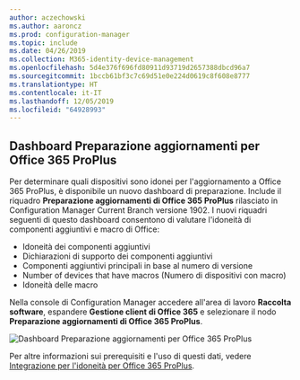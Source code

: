 ```yaml
---
author: aczechowski
ms.author: aaroncz
ms.prod: configuration-manager
ms.topic: include
ms.date: 04/26/2019
ms.collection: M365-identity-device-management
ms.openlocfilehash: 5d4e376f696fd80911d93719d2657388dbcd96a7
ms.sourcegitcommit: 1bccb61bf3c7c69d51e0e224d0619c8f608e8777
ms.translationtype: HT
ms.contentlocale: it-IT
ms.lasthandoff: 12/05/2019
ms.locfileid: "64928993"
---
```

## <a name="bkmk_o365"></a> Dashboard Preparazione aggiornamenti per Office 365 ProPlus

<!--4021125-->
Per determinare quali dispositivi sono idonei per l'aggiornamento a Office 365 ProPlus, è disponibile un nuovo dashboard di preparazione. Include il riquadro **Preparazione aggiornamenti di Office 365 ProPlus** rilasciato in Configuration Manager Current Branch versione 1902. I nuovi riquadri seguenti di questo dashboard consentono di valutare l'idoneità di componenti aggiuntivi e macro di Office:

- Idoneità dei componenti aggiuntivi
- Dichiarazioni di supporto dei componenti aggiuntivi
- Componenti aggiuntivi principali in base al numero di versione
- Number of devices that have macros (Numero di dispositivi con macro)
- Idoneità delle macro

Nella console di Configuration Manager accedere all'area di lavoro **Raccolta software**, espandere **Gestione client di Office 365** e selezionare il nodo **Preparazione aggiornamenti di Office 365 ProPlus**.

![Dashboard Preparazione aggiornamenti per Office 365 ProPlus](../../media/4021125-o365-dashboard.png)

Per altre informazioni sui prerequisiti e l'uso di questi dati, vedere [Integrazione per l'idoneità per Office 365 ProPlus](https://docs.microsoft.com/sccm/sum/deploy-use/office-365-dashboard#bkmk_o365_readiness).
